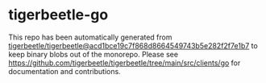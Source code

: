 # tigerbeetle-go
This repo has been automatically generated from
[tigerbeetle/tigerbeetle@acd1bce19c7f868d8664549743b5e282f2f7e1b7](https://github.com/tigerbeetle/tigerbeetle/commit/acd1bce19c7f868d8664549743b5e282f2f7e1b7)
to keep binary blobs out of the monorepo.
Please see
<https://github.com/tigerbeetle/tigerbeetle/tree/main/src/clients/go>
for documentation and contributions.